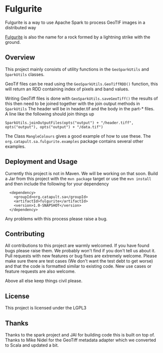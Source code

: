 # Fulgurite

Fulgurite is a way to use Apache Spark to process GeoTIF images in a distributed way

[Fulgurite](https://en.wikipedia.org/wiki/Fulgurite) is also the name for a rock formed by a lightning strike with the
ground.

## Overview

This project mainly consists of utility functions in the `GeoSparkUtils` and `SparkUtils` classes.

GeoTif files can be read using the `GeoSparkUtils.GeoTiffRDD()` function, this will return an RDD containing index of
pixels and band values.

Writing GeoTiff files is done with `GeoSparkUtils.saveGeoTiff()` the results of this then need to be joined together
with the join output methods in `SparkUtils` The header will be in header.tif and the body in the part-* files. A line
like the following should join things up

```SparkUtils.joinOutputFiles(opts("output") + "/header.tiff", opts("output"), opts("output") + "/data.tif")```

The Class `MangleColours` gives a good example of how to use these. The `org.catapult.sa.fulgurite.examples` package
contains several other examples.

## Deployment and Usage

Currently this project is not in Maven. We will be working on that soon. Build a Jar from this project with the
`mvn package` target or use the `mvn install` and then include the following for your dependency

```
  <dependency>
    <groupId>org.catapult.sa</groupId>
    <artifactId>fulgurite</artifactId>
    <version>1.0-SNAPSHOT</version>
  </dependency>
```

Any problems with this process please raise a bug.

## Contributing
All contributions to this project are warmly welcomed. If you have found bugs please raise them. We probably won't find
if you don't tell us about it. Pull requests with new features or bug fixes are extremely welcome. Please make sure
there are test cases (We don't want the test debt to get worse) and that the code is formatted similar to existing code.
New use cases or feature requests are also welcome.

Above all else keep things civil please.

## License
This project is licensed under the LGPL3

## Thanks
Thanks to the spark project and JAI for building code this is built on top of. Thanks to Mike Nidel for the GeoTiff
metadata adapter which we converted to Scala and updated a bit.
